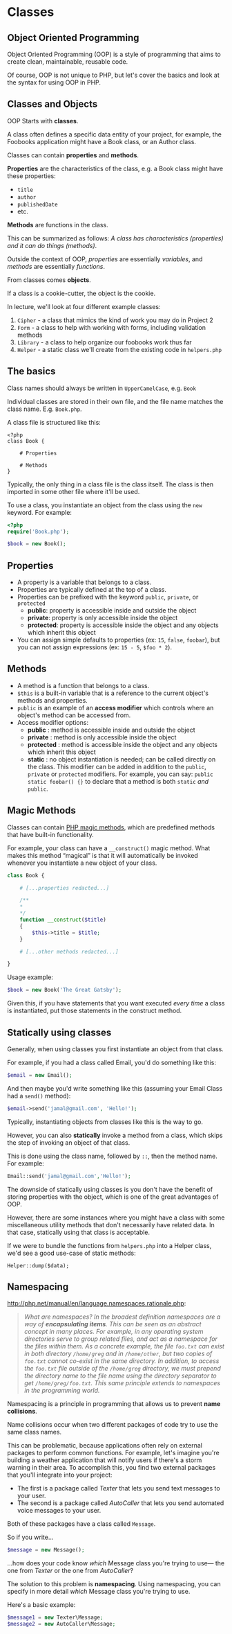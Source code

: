 # Classes

## Object Oriented Programming
Object Oriented Programming (OOP) is a style of programming that aims to create clean, maintainable, reusable code.

Of course, OOP is not unique to PHP, but let's cover the basics and look at the syntax for using OOP in PHP.


## Classes and Objects
OOP Starts with **classes**.

A class often defines a specific data entity of your project, for example, the Foobooks application might have a Book class, or an Author class.

Classes can contain **properties** and **methods**.

__Properties__ are the characteristics of the class, e.g. a Book class might have these properties:

+ `title`
+ `author`
+ `publishedDate`
+ etc.

__Methods__ are functions in the class.

This can be summarized as follows: *A class has characteristics (properties) and it can do things (methods)*.

Outside the context of OOP, *properties* are essentially *variables*, and *methods* are essentially *functions*.

From classes comes __objects__.

If a class is a cookie-cutter, the object is the cookie.

In lecture, we'll look at four different example classes:

1. `Cipher` - a class that mimics the kind of work you may do in Project 2
2. `Form` - a class to help with working with forms, including validation methods
2. `Library` - a class to help organize our foobooks work thus far
4. `Helper` - a static class we'll create from the existing code in `helpers.php`


## The basics
Class names should always be written in `UpperCamelCase`, e.g. `Book`

Individual classes are stored in their own file, and the file name matches the class name. E.g. `Book.php`.

A class file is structured like this:

```
<?php
class Book {

	# Properties

	# Methods
}
```

Typically, the only thing in a class file is the class itself. The class is then imported in some other file where it'll be used.

To use a class, you instantiate an object from the class using the `new` keyword. For example:

```php
<?php
require('Book.php');

$book = new Book();
```


## Properties
+ A property is a variable that belongs to a class.
+ Properties are typically defined at the top of a class.
+ Properties can be prefixed with the keyword `public`, `private`, or `protected`
	+ **public**: property is accessible inside and outside the object
	+ **private**: property is only accessible inside the object
	+ **protected**: property is accessible inside the object and any objects which inherit this object
+ You can assign simple defaults to properties (ex: `15`, `false`, `foobar`), but you can not assign expressions (ex: `15 - 5`, `$foo * 2`).


## Methods
+ A method is a function that belongs to a class.
+ `$this` is a built-in variable that is a reference to the current object's methods and properties.
+ `public` is an example of an **access modifier** which controls where an object's method can be accessed from.
+ Access modifier options:
	 + **public** : method is accessible inside and outside the object
	 + **private** : method is only accessible inside the object
	 + **protected** : method is accessible inside the object and any objects which inherit this object
	 + **static** : no object instantiation is needed; can be called directly on the class. This modifier can be added in addition to the `public`, `private` or `protected` modifiers. For example, you can say: `public static foobar() {}` to declare that a method is both `static` *and* `public`.


## Magic Methods
Classes can contain [PHP magic methods](http://php.net/manual/en/language.oop5.magic.php), which are predefined methods that have built-in functionality.

For example, your class can have a `__construct()` magic method. What makes this method &ldquo;magical&rdquo; is that it will automatically be invoked whenever you instantiate a new object of your class.

```php
class Book {

	# [...properties redacted...]

	/**
	*
	*/
	function __construct($title)
    {
		$this->title = $title;
	}

	# [...other methods redacted...]

}
```

Usage example:

```php
$book = new Book('The Great Gatsby');
```

Given this, if you have statements that you want executed *every time* a class is instantiated, put those statements in the construct method.




## Statically using classes
Generally, when using classes you first instantiate an object from that class.

For example, if you had a class called Email, you'd do something like this:

```php
$email = new Email();
```

And then maybe you'd write something like this (assuming your Email Class had a `send()` method):

```php
$email->send('jamal@gmail.com', 'Hello!');
```

Typically, instantiating objects from classes like this is the way to go.

However, you can also **statically** invoke a method from a class, which skips the step of invoking an object of that class.

This is done using the class name, followed by `::`, then the method name. For example:

```php
Email::send('jamal@gmail.com','Hello!');
```

The downside of statically using classes is you don't have the benefit of storing properties with the object, which is one of the great advantages of OOP.

However, there are some instances where you might have a class with some miscellaneous utility methods that don't necessarily have related data. In that case, statically using that class is acceptable.

If we were to bundle the functions from `helpers.php` into a Helper class, we'd see a good use-case of static methods:

```
Helper::dump($data);
```


## Namespacing

<http://php.net/manual/en/language.namespaces.rationale.php>:

> *What are namespaces? In the broadest definition namespaces are a way of **encapsulating items**. This can be seen as an abstract concept in many places. For example, in any operating system directories serve to group related files, and act as a namespace for the files within them. As a concrete example, the file `foo.txt` can exist in both directory `/home/greg` and in `/home/other`, but two copies of `foo.txt` cannot co-exist in the same directory. In addition, to access the `foo.txt` file outside of the `/home/greg` directory, we must prepend the directory name to the file name using the directory separator to get `/home/greg/foo.txt`. This same principle extends to namespaces in the programming world.*

Namespacing is a principle in programming that allows us to prevent **name collisions**.

Name collisions occur when two different packages of code try to use the same class names.

This can be problematic, because applications often rely on external packages to perform common functions. For example, let's imagine you're building a weather application that will notify users if there's a storm warning in their area. To accomplish this, you find two external packages that you'll integrate into your project:

+ The first is a package called *Texter* that lets you send text messages to your user.
+ The second is a package called *AutoCaller* that lets you send automated voice messages to your user.

Both of these packages have a class called `Message`.

So if you write...

```php
$message = new Message();
```

...how does your code know *which* Message class you're trying to use&mdash; the one from *Texter* or the one from *AutoCaller*?

The solution to this problem is __namespacing__. Using namespacing, you can specify in more detail *which* Message class you're trying to use.

Here's a basic example:

```php
$message1 = new Texter\Message;
$message2 = new AutoCaller\Message;
```
